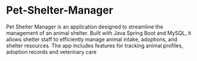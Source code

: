 # Pet-Shelter-Manager
Pet Shelter Manager is an application designed to streamline the management of an animal shelter. Built with Java Spring Boot and MySQL, it allows shelter staff to efficiently manage animal intake, adoptions, and shelter resources. The app includes features for tracking animal profiles, adoption records and veterinary care
